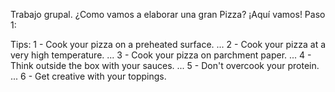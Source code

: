 Trabajo grupal.
¿Como vamos a elaborar una gran Pizza?
¡Aquí vamos!
Paso 1:



Tips:
1 - Cook your pizza on a preheated surface. ...
2 - Cook your pizza at a very high temperature. ...
3 - Cook your pizza on parchment paper. ...
4 - Think outside the box with your sauces. ...
5 - Don't overcook your protein. ...
6 - Get creative with your toppings.

